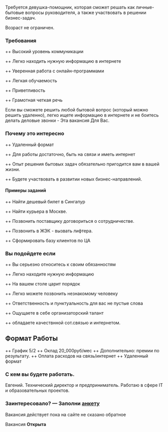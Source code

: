 
Требуется девушка-помощник, которая
сможет решать как личные-бытовые вопросы руководителя, а также
участвовать в решении бизнес-задач.

Возраст не ограничен.

### Требования

++ Высокий уровень коммуникации

++ Легко находить нужную информацию в интернете

++ Уверенная работа с онлайн-программами

++ Легкая обучаемость

++ Приветливость

++ Грамотная четкая речь

Если вы сможете решить любой бытовой вопрос (который можно решить удаленно), 
легко ищете информацию в интернете
и не боитесь делать деловые звонки - Эта вакансия Для Вас.
 
### Почему это интересно

++ Удаленный формат

++ Для работы достаточно, быть на связи и иметь интернет

++ Опыт решения бытовых задач обязательно пригодится вам в вашей жизни.

++ Будете участвовать в развитии новых бизнес-направлений.


#### Примеры заданий 

++ Найти дешевый билет в Сингапур

++ Найти курьера в Москве.

++ Позвонить поставщику договориться о сотрудничестве.

++ Позвонить в ЖЭК - вызвать лифтера.

++ Сформировать базу клиентов по ЦА

### Вы подойдете если

++ Вы серьезно относитесь к своим обязанностям

++ Легко находите нужную информацию

++ На вашем столе царит порядок

++ Легко можете позвонить незнакомому человекy

++ Ответственность и пунктуальность для вас не пустые слова

++ Ощущаете в себе организаторский талант

++ обладаете качествнной сот.связью и интернетом.


## Формат Работы

++ График 5/2
++ Оклад 20_000руб/мес 
++ Дополнительно: премии по результату.
++ Оплата расходов на связь/интернет 
++ Удаленный формат

### С кем вы будете работать.

Евгений. Технический директор и предприниматель.
Работаю в сфере IT и образовательных проектов. 

### Заинтересовало? &mdash; Заполни <a href="http://bit.ly/assistant-vacancy">анкету</a>

Вакансия действует пока на сайте не сказано обратное

Вакансия **Открыта**
